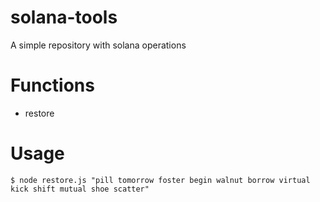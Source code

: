 # solana-tools

A simple repository with solana operations

# Functions

- restore

# Usage

    $ node restore.js "pill tomorrow foster begin walnut borrow virtual kick shift mutual shoe scatter"
